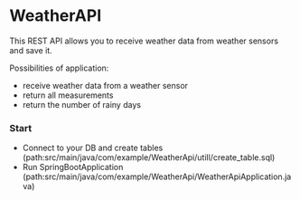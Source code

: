 # WeatherAPI
This REST API allows you to receive weather data from weather sensors and save it.

Possibilities of application:
- receive weather data from a weather sensor
- return all measurements
- return the number of rainy days
### Start
- Connect to your DB and create tables (path:src/main/java/com/example/WeatherApi/utill/create_table.sql)
- Run SpringBootApplication (path:src/main/java/com/example/WeatherApi/WeatherApiApplication.java)
